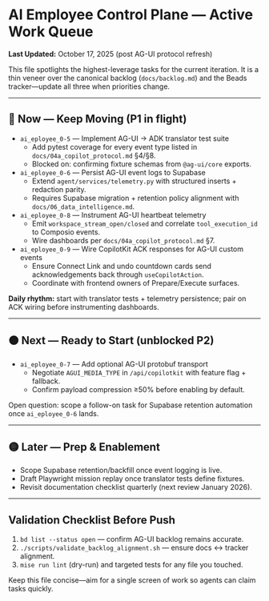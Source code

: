 # AI Employee Control Plane — Active Work Queue

**Last Updated:** October 17, 2025 (post AG-UI protocol refresh)

This file spotlights the highest-leverage tasks for the current iteration. It is a thin veneer over the canonical backlog (`docs/backlog.md`) and the Beads tracker—update all three when priorities change.

---

## 🔴 Now — Keep Moving (P1 in flight)

- `ai_eployee_0-5` — Implement AG-UI → ADK translator test suite
  - Add pytest coverage for every event type listed in `docs/04a_copilot_protocol.md` §4/§8.
  - Blocked on: confirming fixture schemas from `@ag-ui/core` exports.
- `ai_eployee_0-6` — Persist AG-UI event logs to Supabase
  - Extend `agent/services/telemetry.py` with structured inserts + redaction parity.
  - Requires Supabase migration + retention policy alignment with `docs/06_data_intelligence.md`.
- `ai_eployee_0-8` — Instrument AG-UI heartbeat telemetry
  - Emit `workspace_stream_open/closed` and correlate `tool_execution_id` to Composio events.
  - Wire dashboards per `docs/04a_copilot_protocol.md` §7.
- `ai_eployee_0-9` — Wire CopilotKit ACK responses for AG-UI custom events
  - Ensure Connect Link and undo countdown cards send acknowledgements back through `useCopilotAction`.
  - Coordinate with frontend owners of Prepare/Execute surfaces.

**Daily rhythm:** start with translator tests + telemetry persistence; pair on ACK wiring before instrumenting dashboards.

---

## 🟠 Next — Ready to Start (unblocked P2)

- `ai_eployee_0-7` — Add optional AG-UI protobuf transport
  - Negotiate `AGUI_MEDIA_TYPE` in `/api/copilotkit` with feature flag + fallback.
  - Confirm payload compression ≥50% before enabling by default.

Open question: scope a follow-on task for Supabase retention automation once `ai_eployee_0-6` lands.

---

## 🟡 Later — Prep & Enablement

- Scope Supabase retention/backfill once event logging is live.
- Draft Playwright mission replay once translator tests define fixtures.
- Revisit documentation checklist quarterly (next review January 2026).

---

## Validation Checklist Before Push

1. `bd list --status open` — confirm AG-UI backlog remains accurate.
2. `./scripts/validate_backlog_alignment.sh` — ensure docs ↔ tracker alignment.
3. `mise run lint` (dry-run) and targeted tests for any file you touched.

Keep this file concise—aim for a single screen of work so agents can claim tasks quickly.
